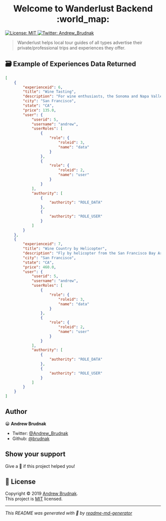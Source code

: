 <h1 align="center">Welcome to Wanderlust Backend :world_map:</h1>
<p>
  <a href="https://github.com/build-week-wanderlust/back-end/blob/master/LICENSE">
    <img alt="License: MIT" src="https://img.shields.io/badge/License-MIT-yellow.svg" target="_blank" />
  </a>
  <a href="https://twitter.com/Andrew_Brudnak">
    <img alt="Twitter: Andrew_Brudnak" src="https://img.shields.io/twitter/follow/Andrew_Brudnak.svg?style=social" target="_blank" />
  </a>
</p>

> Wanderlust helps local tour guides of all types advertise their private/professional trips and experiences they offer.

## :card_file_box: Example of Experiences Data Returned

```json
[
    {
        "experienceid": 6,
        "title": "Wine Tasting",
        "description": "For wine enthusiasts, the Sonoma and Napa Valleys are often the pinnacle of the North American wine experience. However, for the uninitiated, choosing where and when to go can be a little daunting. This coach tour shuttles you in style to three famous wineries in northern California: Madonna Estate, Sebastiani Vineyards and Sutter Home. Stop for lunch in historic downtown Sonoma Square, where you'll find a bevy of dining options and boutique shops for exploration.",
        "city": "San Francisco",
        "state": "CA",
        "price": 135.0,
        "user": {
            "userid": 5,
            "username": "andrew",
            "userRoles": [
                {
                    "role": {
                        "roleid": 3,
                        "name": "data"
                    }
                },
                {
                    "role": {
                        "roleid": 2,
                        "name": "user"
                    }
                }
            ],
            "authority": [
                {
                    "authority": "ROLE_DATA"
                },
                {
                    "authority": "ROLE_USER"
                }
            ]
        }
    },
    {
        "experienceid": 7,
        "title": "Wine Country by Helicopter",
        "description": "Fly by helicopter from the San Francisco Bay Area to Wine Country during this tour. Enjoy views of the city, the Golden Gate Bridge, Alcatraz and Wine Country's rolling vineyards before touching down at one of the area's most prestigious wineries. Enjoy a guided tour of the property, tapas and a wine tasting. With your small group limited to 6 people, learn about the winery's world-class varietals and all the love and labor that goes into making the perfect cabernet. When your 3-hour excursion is over, travel back to San Francisco by helicopter.",
        "city": "San Francisco",
        "state": "CA",
        "price": 460.0,
        "user": {
            "userid": 5,
            "username": "andrew",
            "userRoles": [
                {
                    "role": {
                        "roleid": 3,
                        "name": "data"
                    }
                },
                {
                    "role": {
                        "roleid": 2,
                        "name": "user"
                    }
                }
            ],
            "authority": [
                {
                    "authority": "ROLE_DATA"
                },
                {
                    "authority": "ROLE_USER"
                }
            ]
        }
    }
]
```

## Author

:grinning: **Andrew Brudnak**

-   Twitter: [@Andrew_Brudnak](https://twitter.com/Andrew_Brudnak)
-   Github: [@brudnak](https://github.com/brudnak)

## Show your support

Give a :star2: if this project helped you!

## 📝 License

Copyright © 2019 [Andrew Brudnak](https://github.com/brudnak).<br />
This project is [MIT](https://github.com/build-week-wanderlust/back-end/blob/master/LICENSE) licensed.

---

_This README was generated with :sparkling_heart: by [readme-md-generator](https://github.com/kefranabg/readme-md-generator)_
